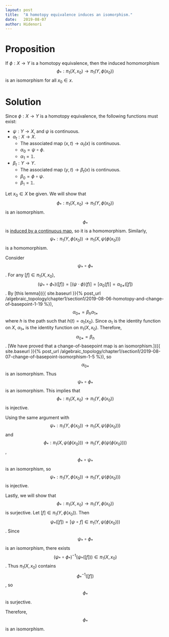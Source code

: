 ```yaml
---
layout: post
title:  "A homotopy equivalence induces an isomorphism."
date:   2019-08-07
author: Hidenori
---
```


# Proposition
If $\phi: X \rightarrow Y$ is a homotopy equivalence, then the induced homomorphism $$\phi_{*}: \pi_1(X, x_0) \rightarrow \pi_1(Y, \phi(x_0))$$ is an isomorphism for all $x_0 \in x$.

# Solution
Since $\phi: X \rightarrow Y$ is a homotopy equivalence, the following functions must exist:

* $\psi: Y \rightarrow X$, and $\psi$ is continuous.
* $\alpha_t: X \rightarrow X$.
    * The associated map $(x, t) \rightarrow \alpha_t(x)$ is continuous.
    * $\alpha_0 = \psi \circ \phi$.
    * $\alpha_1 = \mathbb{1}$.
* $\beta_t: Y \rightarrow Y$.
    * The associated map $(y, t) \rightarrow \beta_t(x)$ is continuous.
    * $\beta_0 = \phi \circ \psi$.
    * $\beta_1 = \mathbb{1}$.

Let $x_0 \in X$ be given.
We will show that $$\phi_*: \pi_1(X, x_0) \rightarrow \pi_1(Y, \phi(x_0))$$ is an isomorphism.

$$\phi_*$$ is [induced by a continuous map](https://en.wikipedia.org/wiki/Induced_homomorphism), so it is a homomorphism.
Similarly, $$\psi_*: \pi_1(Y, \phi(x_0)) \rightarrow \pi_1(X, \psi(\phi(x_0)))$$ is a homomorphism.

Consider $$\psi_* \circ \phi_*$$.
For any $[f] \in \pi_1(X, x_0)$, $$(\psi_* \circ \phi_*)([f]) = [(\psi \cdot \phi)(f)] = [\alpha_0(f)] = \alpha_{0*}([f])$$.
By [this lemma]({{ site.baseurl }}{% post_url /algebraic_topology/chapter1/section1/2019-08-06-homotopy-and-change-of-basepoint-1-19 %}), 
$$\alpha_{0*} = \beta_h \alpha_{1*}$$ where $h$ is the path such that $h(t) = \alpha_t(x_0)$.
Since $\alpha_{1}$ is the identity function on $X$, $\alpha_{1*}$ is the identity function on $\pi_1(X, x_0)$.
Therefore, $$\alpha_{0*} = \beta_h$$.
[We have proved that a change-of-basepoint map is an isomorphism.]({{ site.baseurl }}{% post_url /algebraic_topology/chapter1/section1/2019-08-07-change-of-basepoint-isomorphism-1-5 %}), so $$\alpha_{0*}$$ is an isomorphism.
Thus $$\psi_* \circ \phi_*$$ is an isomorphism.
This implies that $$\phi_*: \pi_1(X, x_0) \rightarrow \pi_1(Y, \phi(x_0))$$ is injective.

Using the same argument with $$\psi_*: \pi_1(Y, \phi(x_0)) \rightarrow \pi_1(X, \psi(\phi(x_0)))$$ and $$\phi_*: \pi_1(X, \psi(\phi(x_0))) \rightarrow \pi_1(Y, \phi(\psi(\phi(x_0))))$$,
$$\phi_* \circ \psi_*$$ is an isomorphism, so $$\psi_*: \pi_1(Y, \phi(x_0)) \rightarrow \pi_1(Y, \psi(\phi(x_0)))$$ is injective.

Lastly, we will show that $$\phi_*: \pi_1(X, x_0) \rightarrow \pi_1(Y, \phi(x_0))$$ is surjective.
Let $[f] \in \pi_1(Y, \phi(x_0))$.
Then $$\psi_*([f]) = [\psi \circ f] \in \pi_1(Y, \psi(\phi(x_0)))$$.
Since $$\psi_*  \circ \phi_*$$ is an isomorphism, there exists $$(\psi_* \circ \phi_*)^{-1}(\psi_*([f])) \in \pi_1(X, x_0)$$.
Thus $\pi_1(X, x_0)$ contains $$\phi_*^{-1}([f])$$, so $$\phi_*$$ is surjective.

Therefore, $$\phi_*$$ is an isomorphism.


